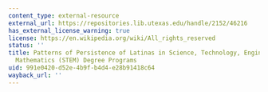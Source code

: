 ```yaml
---
content_type: external-resource
external_url: https://repositories.lib.utexas.edu/handle/2152/46216
has_external_license_warning: true
license: https://en.wikipedia.org/wiki/All_rights_reserved
status: ''
title: Patterns of Persistence of Latinas in Science, Technology, Engineering, and
  Mathematics (STEM) Degree Programs
uid: 991e0420-d52e-4b9f-b4d4-e28b91418c64
wayback_url: ''
---
```

